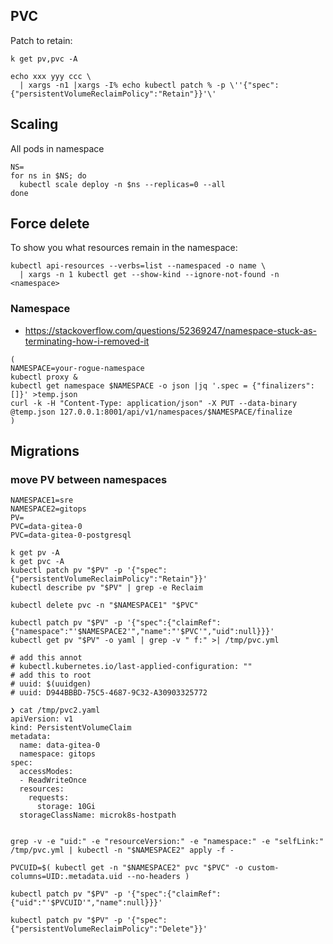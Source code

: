 

## PVC

Patch to retain:
```
k get pv,pvc -A

echo xxx yyy ccc \
  | xargs -n1 |xargs -I% echo kubectl patch % -p \''{"spec":{"persistentVolumeReclaimPolicy":"Retain"}}'\'
```

## Scaling

All pods in namespace
```
NS=
for ns in $NS; do
  kubectl scale deploy -n $ns --replicas=0 --all
done
```

## Force delete

To show you what resources remain in the namespace:
```
kubectl api-resources --verbs=list --namespaced -o name \
  | xargs -n 1 kubectl get --show-kind --ignore-not-found -n <namespace>
```

### Namespace

- https://stackoverflow.com/questions/52369247/namespace-stuck-as-terminating-how-i-removed-it
```
(
NAMESPACE=your-rogue-namespace
kubectl proxy &
kubectl get namespace $NAMESPACE -o json |jq '.spec = {"finalizers":[]}' >temp.json
curl -k -H "Content-Type: application/json" -X PUT --data-binary @temp.json 127.0.0.1:8001/api/v1/namespaces/$NAMESPACE/finalize
)
```



## Migrations

### move PV between namespaces

```
NAMESPACE1=sre
NAMESPACE2=gitops
PV=
PVC=data-gitea-0
PVC=data-gitea-0-postgresql

k get pv -A
k get pvc -A
kubectl patch pv "$PV" -p '{"spec":{"persistentVolumeReclaimPolicy":"Retain"}}'
kubectl describe pv "$PV" | grep -e Reclaim

kubectl delete pvc -n "$NAMESPACE1" "$PVC"

kubectl patch pv "$PV" -p '{"spec":{"claimRef":{"namespace":"'$NAMESPACE2'","name":"'$PVC'","uid":null}}}'
kubectl get pv "$PV" -o yaml | grep -v " f:" >| /tmp/pvc.yml

# add this annot
# kubectl.kubernetes.io/last-applied-configuration: ""
# add this to root
# uuid: $(uuidgen)
# uuid: D944BBBD-75C5-4687-9C32-A30903325772

❯ cat /tmp/pvc2.yaml 
apiVersion: v1
kind: PersistentVolumeClaim
metadata:
  name: data-gitea-0
  namespace: gitops
spec:
  accessModes:
  - ReadWriteOnce
  resources:
    requests:
      storage: 10Gi
  storageClassName: microk8s-hostpath


grep -v -e "uid:" -e "resourceVersion:" -e "namespace:" -e "selfLink:"  /tmp/pvc.yml | kubectl -n "$NAMESPACE2" apply -f -

PVCUID=$( kubectl get -n "$NAMESPACE2" pvc "$PVC" -o custom-columns=UID:.metadata.uid --no-headers )

kubectl patch pv "$PV" -p '{"spec":{"claimRef":{"uid":"'$PVCUID'","name":null}}}'

kubectl patch pv "$PV" -p '{"spec":{"persistentVolumeReclaimPolicy":"Delete"}}'





```

